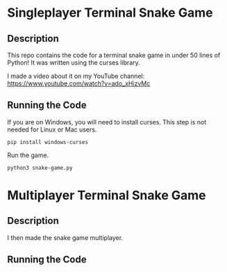 # Singleplayer Terminal Snake Game

## Description
This repo contains the code for a terminal snake game in under 50 lines of Python! It was written using the curses library. 

I made a video about it on my YouTube channel: https://www.youtube.com/watch?v=ado_xHizvMc

## Running the Code
If you are on Windows, you will need to install curses. This step is not needed for Linux or Mac users.
```
pip install windows-curses
```
Run the game.
```
python3 snake-game.py
```

# Multiplayer Terminal Snake Game

## Description
I then made the snake game multiplayer.

## Running the Code
